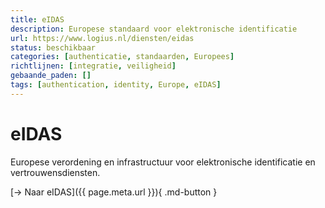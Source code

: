 ```yaml
---
title: eIDAS
description: Europese standaard voor elektronische identificatie
url: https://www.logius.nl/diensten/eidas
status: beschikbaar
categories: [authenticatie, standaarden, Europees]
richtlijnen: [integratie, veiligheid]
gebaande_paden: []
tags: [authentication, identity, Europe, eIDAS]
---
```


# eIDAS

Europese verordening en infrastructuur voor elektronische identificatie en vertrouwensdiensten.

[→ Naar eIDAS]({{ page.meta.url }}){ .md-button }
